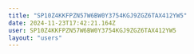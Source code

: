 ```yaml
---
title: "SP10Z4KKFPZN57W6BW0Y3754KGJ9ZGZ6TAX412YW5"
date: 2024-11-23T17:42:21.164Z
user: SP10Z4KKFPZN57W6BW0Y3754KGJ9ZGZ6TAX412YW5
layout: "users"
---
```

    